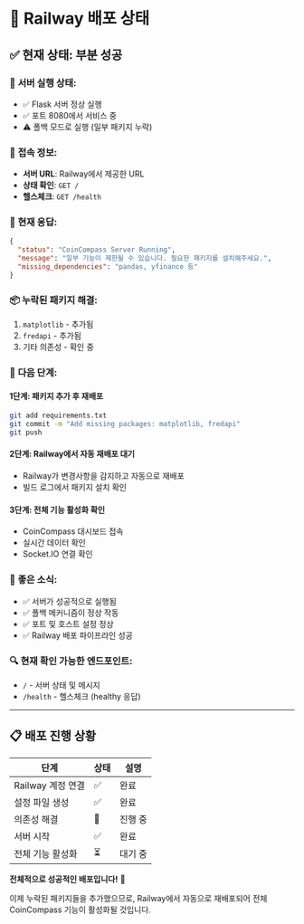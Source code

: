 # 🚂 Railway 배포 상태

## ✅ 현재 상태: 부분 성공

### 🎯 **서버 실행 상태:**
- ✅ Flask 서버 정상 실행
- ✅ 포트 8080에서 서비스 중
- ⚠️ 폴백 모드로 실행 (일부 패키지 누락)

### 📍 **접속 정보:**
- **서버 URL**: Railway에서 제공한 URL
- **상태 확인**: `GET /` 
- **헬스체크**: `GET /health`

### 🔧 **현재 응답:**
```json
{
  "status": "CoinCompass Server Running",
  "message": "일부 기능이 제한될 수 있습니다. 필요한 패키지를 설치해주세요.",
  "missing_dependencies": "pandas, yfinance 등"
}
```

### 📦 **누락된 패키지 해결:**
1. `matplotlib` - 추가됨
2. `fredapi` - 추가됨
3. 기타 의존성 - 확인 중

### 🚀 **다음 단계:**

#### 1단계: 패키지 추가 후 재배포
```bash
git add requirements.txt
git commit -m "Add missing packages: matplotlib, fredapi"
git push
```

#### 2단계: Railway에서 자동 재배포 대기
- Railway가 변경사항을 감지하고 자동으로 재배포
- 빌드 로그에서 패키지 설치 확인

#### 3단계: 전체 기능 활성화 확인
- CoinCompass 대시보드 접속
- 실시간 데이터 확인
- Socket.IO 연결 확인

### 🎉 **좋은 소식:**
- ✅ 서버가 성공적으로 실행됨
- ✅ 폴백 메커니즘이 정상 작동
- ✅ 포트 및 호스트 설정 정상
- ✅ Railway 배포 파이프라인 성공

### 🔍 **현재 확인 가능한 엔드포인트:**
- `/` - 서버 상태 및 메시지
- `/health` - 헬스체크 (healthy 응답)

---

## 📋 배포 진행 상황

| 단계 | 상태 | 설명 |
|------|------|------|
| Railway 계정 연결 | ✅ | 완료 |
| 설정 파일 생성 | ✅ | 완료 |
| 의존성 해결 | 🔄 | 진행 중 |
| 서버 시작 | ✅ | 완료 |
| 전체 기능 활성화 | ⏳ | 대기 중 |

**전체적으로 성공적인 배포입니다!** 🎉

이제 누락된 패키지들을 추가했으므로, Railway에서 자동으로 재배포되어 전체 CoinCompass 기능이 활성화될 것입니다.